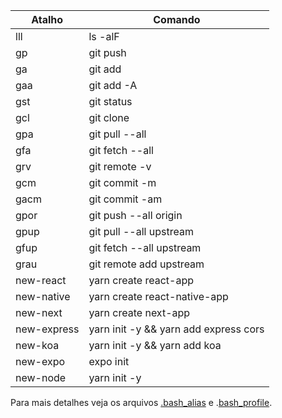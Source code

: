| Atalho | Comando |
|----|---------|
| lll | ls -alF |
| gp | git push |
| ga | git add |
| gaa | git add -A |
| gst | git status |
| gcl | git clone |
| gpa | git pull --all |
| gfa | git fetch --all |
| grv | git remote -v |
| gcm | git commit -m |
| gacm | git commit -am |
| gpor | git push --all origin |
| gpup | git pull --all upstream |
| gfup | git fetch --all upstream |
| grau | git remote add upstream |
| new-react <pasta> | yarn create react-app |
| new-native <pasta> | yarn create react-native-app |
| new-next <pasta> | yarn create next-app |
| new-express <pasta> | yarn init -y && yarn add express cors |
| new-koa <pasta> | yarn init -y && yarn add koa |
| new-expo <pasta> | expo init |
| new-node <pasta> | yarn init -y |

Para mais detalhes veja os arquivos [.bash_alias](/files/.bash_alias) e .[bash_profile](/files/.bash_profile).
